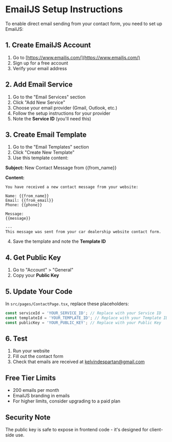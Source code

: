 # EmailJS Setup Instructions

To enable direct email sending from your contact form, you need to set up EmailJS:

## 1. Create EmailJS Account
1. Go to [https://www.emailjs.com/](https://www.emailjs.com/)
2. Sign up for a free account
3. Verify your email address

## 2. Add Email Service
1. Go to the "Email Services" section
2. Click "Add New Service"
3. Choose your email provider (Gmail, Outlook, etc.)
4. Follow the setup instructions for your provider
5. Note the **Service ID** (you'll need this)

## 3. Create Email Template
1. Go to the "Email Templates" section
2. Click "Create New Template"
3. Use this template content:

**Subject:** New Contact Message from {{from_name}}

**Content:**
```
You have received a new contact message from your website:

Name: {{from_name}}
Email: {{from_email}}
Phone: {{phone}}

Message:
{{message}}

---
This message was sent from your car dealership website contact form.
```

4. Save the template and note the **Template ID**

## 4. Get Public Key
1. Go to "Account" > "General"
2. Copy your **Public Key**

## 5. Update Your Code
In `src/pages/ContactPage.tsx`, replace these placeholders:

```typescript
const serviceId = 'YOUR_SERVICE_ID'; // Replace with your Service ID
const templateId = 'YOUR_TEMPLATE_ID'; // Replace with your Template ID  
const publicKey = 'YOUR_PUBLIC_KEY'; // Replace with your Public Key
```

## 6. Test
1. Run your website
2. Fill out the contact form
3. Check that emails are received at kelvindespartan@gmail.com

## Free Tier Limits
- 200 emails per month
- EmailJS branding in emails
- For higher limits, consider upgrading to a paid plan

## Security Note
The public key is safe to expose in frontend code - it's designed for client-side use.